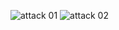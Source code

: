![attack 01](https://user-images.githubusercontent.com/80503808/180694754-9edf6804-4722-4965-81d4-d12cf57373d6.png)
![attack 02](https://user-images.githubusercontent.com/80503808/180694765-4157e129-0013-4c57-ba73-d0ae1016fb31.png)
